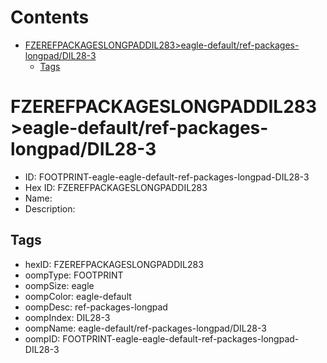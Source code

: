 



Contents
========

* [FZEREFPACKAGESLONGPADDIL283>eagle-default/ref-packages-longpad/DIL28-3](#fzerefpackageslongpaddil283eagle-defaultref-packages-longpaddil28-3)
	* [Tags](#tags)

# FZEREFPACKAGESLONGPADDIL283>eagle-default/ref-packages-longpad/DIL28-3

- ID: FOOTPRINT-eagle-eagle-default-ref-packages-longpad-DIL28-3
- Hex ID: FZEREFPACKAGESLONGPADDIL283
- Name: 
- Description: 

## Tags

- hexID: FZEREFPACKAGESLONGPADDIL283
- oompType: FOOTPRINT
- oompSize: eagle
- oompColor: eagle-default
- oompDesc: ref-packages-longpad
- oompIndex: DIL28-3
- oompName: eagle-default/ref-packages-longpad/DIL28-3
- oompID: FOOTPRINT-eagle-eagle-default-ref-packages-longpad-DIL28-3
